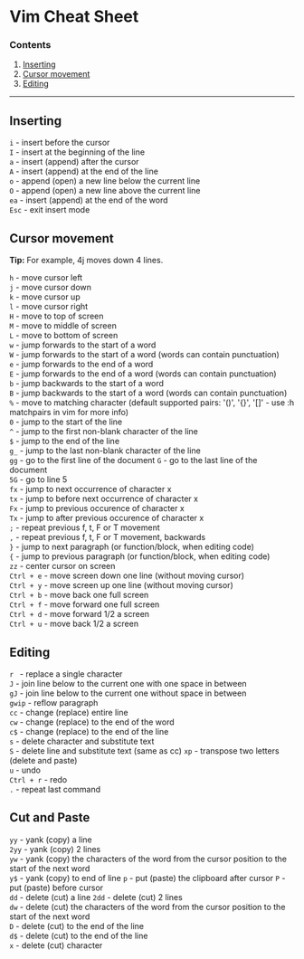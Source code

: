# Vim Cheat Sheet 
### Contents

1. [Inserting](#inserting)
2. [Cursor movement](#cursor-movement)
3. [Editing](#editing)

---


## Inserting

```i``` - insert before the cursor  
```I``` - insert at the beginning of the line  
```a``` - insert (append) after the cursor  
```A``` - insert (append) at the end of the line  
```o``` - append (open) a new line below the current line  
```O``` - append (open) a new line above the current line  
```ea``` - insert (append) at the end of the word  
```Esc``` - exit insert mode 

## Cursor movement


  **Tip:** For example, 4j moves down 4 lines.

```h``` - move cursor left  
```j``` - move cursor down  
```k``` - move cursor up  
```l``` - move cursor right  
```H``` - move to top of screen  
```M``` - move to middle of screen   
```L``` - move to bottom of screen  
```w``` - jump forwards to the start of a word   
```W``` - jump forwards to the start of a word (words can contain punctuation)   
```e``` - jump forwards to the end of a word  
```E``` - jump forwards to the end of a word (words can contain punctuation)  
```b``` - jump backwards to the start of a word  
```B``` - jump backwards to the start of a word (words can contain punctuation)  
```%``` - move to matching character (default supported pairs: '()', '{}', '[]' - use :h matchpairs in vim for more info)  
```0``` - jump to the start of the line  
```^``` - jump to the first non-blank character of the line  
```$``` - jump to the end of the line  
```g_``` - jump to the last non-blank character of the line  
```gg``` - go to the first line of the document
```G``` - go to the last line of the document  
```5G``` - go to line 5  
```fx``` - jump to next occurrence of character x  
```tx``` - jump to before next occurrence of character x  
```Fx``` - jump to previous occurence of character x  
```Tx``` - jump to after previous occurence of character x  
```;``` - repeat previous f, t, F or T movement  
```,``` - repeat previous f, t, F or T movement, backwards  
```}``` - jump to next paragraph (or function/block, when editing code)  
```{``` - jump to previous paragraph (or function/block, when editing code)  
```zz``` - center cursor on screen  
```Ctrl + e``` - move screen down one line (without moving cursor)  
```Ctrl + y``` - move screen up one line (without moving cursor)  
```Ctrl + b``` - move back one full screen  
```Ctrl + f``` - move forward one full screen  
```Ctrl + d``` - move forward 1/2 a screen  
```Ctrl + u``` - move back 1/2 a screen  



## Editing

```r ``` - replace a single character  
```J``` - join line below to the current one with one space in between  
```gJ``` - join line below to the current one without space in between  
```gwip``` - reflow paragraph  
```cc``` - change (replace) entire line  
```cw``` - change (replace) to the end of the word  
```c$``` - change (replace) to the end of the line  
```s``` - delete character and substitute text  
```S``` - delete line and substitute text (same as cc)
```xp``` - transpose two letters (delete and paste)  
```u``` - undo  
```Ctrl + r``` - redo  
```.``` - repeat last command



 ## Cut and Paste

```yy``` - yank (copy) a line  
```2yy``` - yank (copy) 2 lines  
```yw``` - yank (copy) the characters of the word from the cursor position to the start of the next word  
```y$``` - yank (copy) to end of line
```p``` - put (paste) the clipboard after cursor
```P``` - put (paste) before cursor  
```dd``` - delete (cut) a line
```2dd``` - delete (cut) 2 lines  
```dw``` - delete (cut) the characters of the word from the cursor position to the start of the next word  
```D``` - delete (cut) to the end of the line  
```d$``` - delete (cut) to the end of the line  
```x``` - delete (cut) character  

